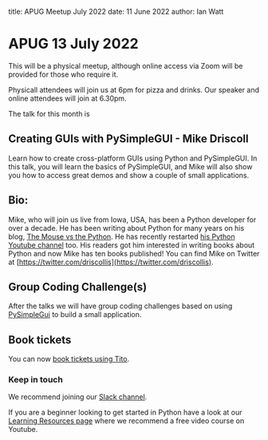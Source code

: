 title: APUG Meetup July 2022
date: 11 June 2022
author: Ian Watt

# APUG 13 July 2022
This will be a physical meetup, although online access via Zoom will be provided for those who require it.

Physicall attendees will join us at 6pm for pizza and drinks. Our speaker and online attendees will join at 6.30pm. 

The talk for this month is

## Creating GUIs with PySimpleGUI - Mike Driscoll

Learn how to create cross-platform GUIs using Python and PySimpleGUI. In this talk, you will learn the basics of PySimpleGUI, and Mike will also show you how to access great demos and show a couple of small applications.

## Bio:

Mike, who will join us live from Iowa, USA, has been a Python developer for over a decade. He has been writing about Python for many years on his blog, [The Mouse vs the Python](https://www.blog.pythonlibrary.org/). He has recently restarted [his Python Youtube channel](https://www.youtube.com/user/mousevspython/videos) too. His readers got him interested in writing books about Python and now Mike has ten books published! You can find Mike on Twitter at [https://twitter.com/driscollis](https://twitter.com/driscollis).


## Group Coding Challenge(s)
After the talks we will have group coding challenges based on using [PySimpleGui](https://pysimplegui.readthedocs.io/en/latest/) to build a small application. 


## Book tickets

You can now [book tickets using Tito](https://ti.to/code-the-city/apug-jul-2022).

### Keep in touch

We recommend joining our [Slack channel](https://join.slack.com/t/python-aberdeen/shared_invite/zt-gfjps8xe-M9YkWloAUL73blPovaHvFA). 

If you are a beginner looking to get started in Python have a look at our [Learning Resources page](https://pythonaberdeen.github.io/pages/learning-resources.html) where we recommend a free video course on Youtube. 
